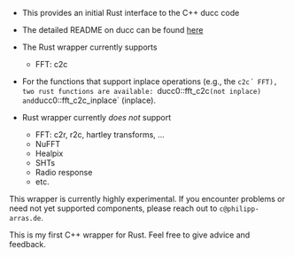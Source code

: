 - This provides an initial Rust interface to the C++ ducc code
- The detailed README on ducc can be found [here](https://gitlab.mpcdf.mpg.de/mtr/ducc)
- The Rust wrapper currently supports
  - FFT: c2c
- For the functions that support inplace operations (e.g., the `c2c´ FFT), two rust functions are available: `ducc0::fft_c2c` (not inplace) and `ducc0::fft_c2c_inplace` (inplace).

- Rust wrapper currently *does not* support
  - FFT: c2r, r2c, hartley transforms, ...
  - NuFFT
  - Healpix
  - SHTs
  - Radio response
  - etc.

This wrapper is currently highly experimental. If you encounter problems or need
not yet supported components, please reach out to `c@philipp-arras.de`.

This is my first C++ wrapper for Rust. Feel free to give advice and feedback.
